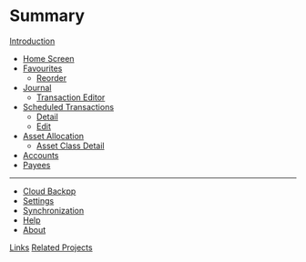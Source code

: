 # Summary

[Introduction](introduction.md)

- [Home Screen](home.md)
- [Favourites](favourites.md)
  - [Reorder]()
- [Journal]()
  - [Transaction Editor]()
- [Scheduled Transactions]()
  - [Detail]()
  - [Edit]()
- [Asset Allocation]()
  - [Asset Class Detail]()
- [Accounts]()
- [Payees]()

---

- [Cloud Backpp](cloud-backup.md)
- [Settings](settings.md)
- [Synchronization](synchronization.md)
- [Help]()
- [About]()

[Links]()
[Related Projects]()
